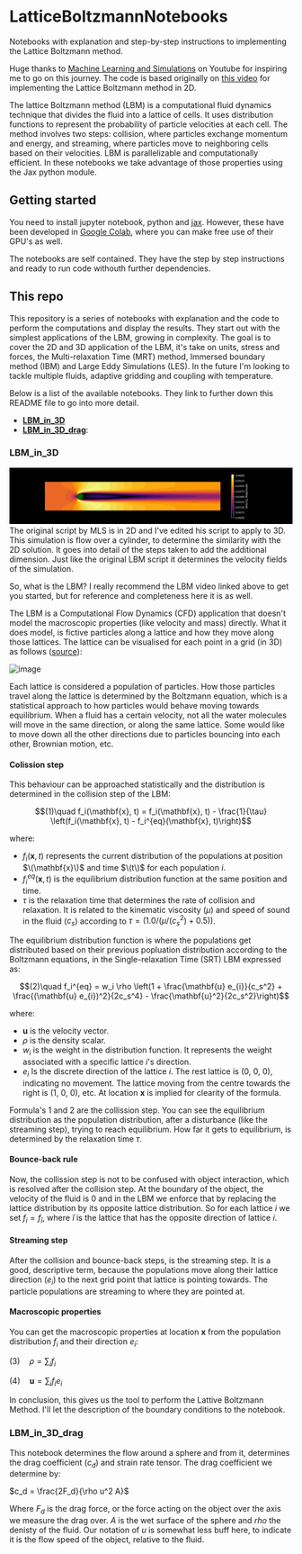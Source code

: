# LatticeBoltzmannNotebooks
Notebooks with explanation and step-by-step instructions to implementing the Lattice Boltzmann method.

Huge thanks to [Machine Learning and Simulations](https://www.youtube.com/@MachineLearningSimulation) on Youtube for inspiring me to go on this journey. The code is based originally on [this video](https://www.youtube.com/watch?v=ZUXmO4hu-20&list=LL&index=17&ab_channel=MachineLearning%26Simulation) for implementing the Lattice Boltzmann method in 2D.

The lattice Boltzmann method (LBM) is a computational fluid dynamics technique that divides the fluid into a lattice of cells. It uses distribution functions to represent the probability of particle velocities at each cell. The method involves two steps: collision, where particles exchange momentum and energy, and streaming, where particles move to neighboring cells based on their velocities. LBM is parallelizable and computationally efficient. In these notebooks we take advantage of those properties using the Jax python module.

## Getting started
You need to install jupyter notebook, python and [jax](https://jax.readthedocs.io/en/latest/installation.html). However, these have been developed in [Google Colab](https://colab.research.google.com/), where you can make free use of their GPU's as well.

The notebooks are self contained. They have the step by step instructions and ready to run code withouth further dependencies.

## This repo
This repository is a series of notebooks with explanation and the code to perform the computations and display the results. They start out with the simplest applications of the LBM, growing in complexity. The goal is to cover the 2D and 3D application of the LBM, it's take on units, stress and forces, the Multi-relaxation Time (MRT) method, Immersed boundary method (IBM) and Large Eddy Simulations (LES). In the future I'm looking to tackle multiple fluids, adaptive gridding and coupling with temperature.

Below is a list of the available notebooks. They link to further down this README file to go into more detail.
- [**LBM_in_3D**](#lbm_in_3d)
- [**LBM_in_3D_drag**](#lbm_in_3d_drag): 

### LBM_in_3D
![image](https://github.com/bartdavids/LatticeBoltzmannNotebooks/blob/main/Images/LBM_in_3D.gif)
The original script by MLS is in 2D and I've edited his script to apply to 3D. This simulation is flow over a cylinder, to determine the similarity with the 2D solution. It goes into detail of the steps taken to add the additional dimension. Just like the original LBM script it determines the velocity fields of the simulation. 

So, what is the LBM? I really recommend the LBM video linked above to get you started, but for reference and completeness here it is as well.

The LBM is a Computational Flow Dynamics (CFD) application that doesn't model the macroscopic properties (like velocity and mass) directly. What it does model, is fictive particles along a lattice and how they move along those lattices. The lattice can be visualised for each point in a grid (in 3D) as follows ([source](https://link.springer.com/chapter/10.1007/978-3-031-25787-2_5)):

![image](https://media.springernature.com/lw685/springer-static/image/chp%3A10.1007%2F978-3-031-25787-2_5/MediaObjects/508023_1_En_5_Fig1_HTML.png)

Each lattice is considered a population of particles. How those particles travel along the lattice is determined by the Boltzmann equation, which is a statistical approach to how particles would behave moving towards equilibrium. When a fluid has a certain velocity, not all the water molecules will move in the same direction, or along the same lattice. Some would like to move down all the other directions due to particles bouncing into each other, Brownian motion, etc. 

#### Colission step
This behaviour can be approached statistically and the distribution is determined in the collision step of the LBM:

```math
(1)\quad f_i(\mathbf{x}, t) = f_i(\mathbf{x}, t) - \frac{1}{\tau} \left(f_i(\mathbf{x}, t) - f_i^{eq}(\mathbf{x}, t)\right)
```
where:
- $f_i(\mathbf{x}, t)$ represents the current distribution of the populations at position $\(\mathbf{x}\)$ and time $\(t\)$ for each population $i$.
- $f_i^{eq}(\mathbf{x}, t)$ is the equilibrium distribution function at the same position and time.
- $\tau$ is the relaxation time that determines the rate of collision and relaxation. It is related to the kinematic viscosity ($\mu$) and speed of sound in the fluid ($c_s$) according to $\tau = (1.0 / (\mu/(c_s^2) + 0.5))$.

The equilibrium distribution function is where the populations get distributed based on their previous popluation distribution according to the Boltzmann equations, in the Single-relaxation Time (SRT) LBM expressed as:

```math
(2)\quad f_i^{eq} = w_i \rho \left(1 + \frac{\mathbf{u} e_{i}}{c_s^2} + \frac{(\mathbf{u} e_{i})^2}{2c_s^4} - \frac{\mathbf{u}^2}{2c_s^2}\right)
```
where:
- $\mathbf{u}$ is the velocity vector.
- $\rho$ is the density scalar.
- $w_i$ is the weight in the distribution function. It represents the weight associated with a specific lattice $i$'s direction.
- $e_i$ Is the discrete direction of the lattice $i$. The rest lattice is (0, 0, 0), indicating no movement. The lattice moving from the centre towards the right is (1, 0, 0), etc.
At location $\mathbf{x}$ is implied for clearity of the formula.

Formula's 1 and 2 are the collission step. You can see the equilibrium distribution as the population distribution, after a disturbance (like the streaming step), trying to reach equilibrium. How far it gets to equilibrium, is determined by the relaxation time $\tau$.

#### Bounce-back rule
Now, the collission step is not to be confused with object interaction, which is resolved after the collision step. At the boundary of the object, the velocity of the fluid is 0 and in the LBM we enforce that by replacing the lattice distribution by its opposite lattice distribution. So for each lattice $i$ we set $f_i = f_{\hat{i}}$, where $\hat{i}$ is the lattice that has the opposite direction of lattice $i$.

#### Streaming step
After the collision  and bounce-back steps, is the streaming step. It is a good, descriptive term, because the populations move along their lattice direction ($e_i$) to the next grid point that lattice is pointing towards. The particle populations are streaming to where they are pointed at.

#### Macroscopic properties
You can get the macroscopic properties at location $\mathbf{x}$ from the population distribution $f_i$ and their direction $e_i$:

$(3)\quad \rho = \sum_{i} f_i$

$(4)\quad \mathbf{u} = \sum_{i} f_i e_{i}$

In conclusion, this gives us the tool to perform the Lattive Boltzmann Method. I'll let the description of the boundary conditions to the notebook. 

### LBM_in_3D_drag
This notebook determines the flow around a sphere and from it, determines the drag coefficient ($c_d$) and strain rate tensor. The drag coefficient we determine by:

$c_d = \frac{2F_d}{\rho u^2 A}$

Where $F_d$ is the drag force, or the force acting on the object over the axis we measure the drag over. $A$ is the wet surface of the sphere and $rho$ the denisty of the fluid. Our notation of $u$ is somewhat less buff here, to indicate it is the flow speed of the object, relative to the fluid.

